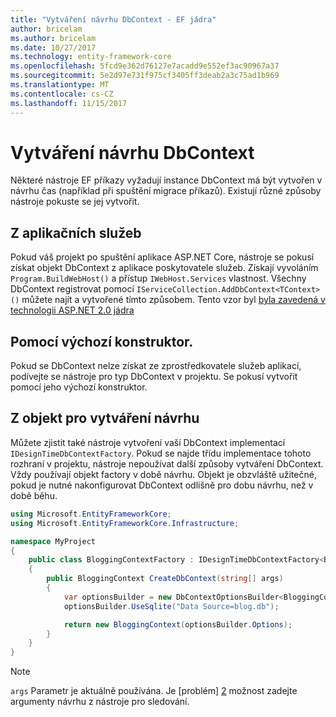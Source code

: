 ```yaml
---
title: "Vytváření návrhu DbContext - EF jádra"
author: bricelam
ms.author: bricelam
ms.date: 10/27/2017
ms.technology: entity-framework-core
ms.openlocfilehash: 5fcd9e362d76127e7acadd9e552ef3ac90967a37
ms.sourcegitcommit: 5e2d97e731f975cf3405ff3deab2a3c75ad1b969
ms.translationtype: MT
ms.contentlocale: cs-CZ
ms.lasthandoff: 11/15/2017
---
```

<a name="design-time-dbcontext-creation"></a>Vytváření návrhu DbContext
==============================
Některé nástroje EF příkazy vyžadují instance DbContext má být vytvořen v návrhu čas (například při spuštění migrace příkazů). Existují různé způsoby nástroje pokuste se jej vytvořit.

<a name="from-application-services"></a>Z aplikačních služeb
-------------------------
Pokud váš projekt po spuštění aplikace ASP.NET Core, nástroje se pokusí získat objekt DbContext z aplikace poskytovatele služeb. Získají vyvoláním `Program.BuildWebHost()` a přístup `IWebHost.Services` vlastnost. Všechny DbContext registrovat pomocí `IServiceCollection.AddDbContext<TContext>()` můžete najít a vytvořené tímto způsobem. Tento vzor byl [byla zavedená v technologii ASP.NET 2.0 jádra][1]

<a name="using-the-default-constructor"></a>Pomocí výchozí konstruktor.
-----------------------------
Pokud se DbContext nelze získat ze zprostředkovatele služeb aplikací, podívejte se nástroje pro typ DbContext v projektu. Se pokusí vytvořit pomocí jeho výchozí konstruktor.

<a name="from-a-design-time-factory"></a>Z objekt pro vytváření návrhu
--------------------------
Můžete zjistit také nástroje vytvoření vaší DbContext implementací `IDesignTimeDbContextFactory`. Pokud se najde třídu implementace tohoto rozhraní v projektu, nástroje nepoužívat další způsoby vytváření DbContext.
Vždy používají objekt factory v době návrhu. Objekt je obzvláště užitečné, pokud je nutné nakonfigurovat DbContext odlišně pro dobu návrhu, než v době běhu.

``` csharp
using Microsoft.EntityFrameworkCore;
using Microsoft.EntityFrameworkCore.Infrastructure;

namespace MyProject
{
    public class BloggingContextFactory : IDesignTimeDbContextFactory<BloggingContext>
    {
        public BloggingContext CreateDbContext(string[] args)
        {
            var optionsBuilder = new DbContextOptionsBuilder<BloggingContext>();
            optionsBuilder.UseSqlite("Data Source=blog.db");

            return new BloggingContext(optionsBuilder.Options);
        }
    }
}
```

> [!NOTE]
> `args` Parametr je aktuálně používána. Je [problém] [ 2] možnost zadejte argumenty návrhu z nástroje pro sledování.

  [1]: https://docs.microsoft.com/aspnet/core/migration/1x-to-2x/#update-main-method-in-programcs
  [2]: https://github.com/aspnet/EntityFrameworkCore/issues/8332
